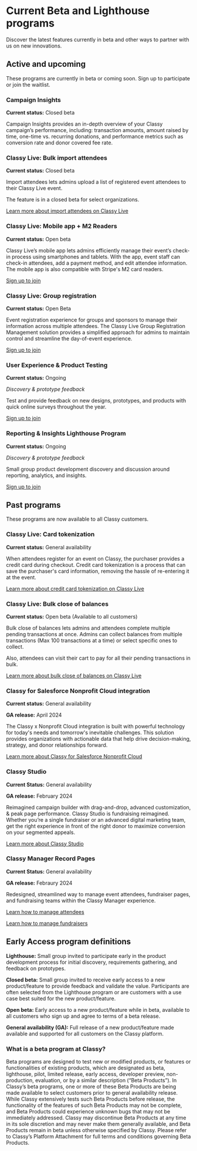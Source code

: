 # Current Beta and Lighthouse programs

Discover the latest features currently in beta and other ways to partner with us on new innovations.

## Active and upcoming

These programs are currently in beta or coming soon. Sign up to participate or join the waitlist.

### Campaign Insights

**Current status:** Closed beta

Campaign Insights provides an in-depth overview of your Classy campaign’s performance, including: transaction amounts, amount raised by time, one-time vs. recurring donations, and performance metrics such as conversion rate and donor covered fee rate.

### Classy Live: Bulk import attendees

**Current status:** Closed beta

Import attendees lets admins upload a list of registered event attendees to their Classy Live event.

The feature is in a closed beta for select organizations.

[Learn more about import attendees on Classy Live](/classy-live/import-attendees.md)

### Classy Live: Mobile app + M2 Readers

**Current status:** Open beta

Classy Live’s mobile app lets admins efficiently manage their event’s check-in process using smartphones and tablets. With the app, event staff can check-in attendees, add a payment method, and edit attendee information. The mobile app is also compatible with Stripe's M2 card readers.

[Sign up to join](https://learn.classy.org/classy-live-mobile-app-beta.html?utm_source=early_access_hub&utm_medium=microsite&utm_campaign=lighthouse_beta_programs)

### Classy Live: Group registration

**Current status:** Open Beta

Event registration experience for groups and sponsors to manage their information across multiple attendees. The Classy Live Group Registration Management solution provides a simplified approach for admins to maintain control and streamline the day-of-event experience.

[Sign up to join](https://learn.classy.org/classy-live-group-registration-beta-sign-up.html?utm_source=early_access_hub&utm_medium=microsite&utm_campaign=lighthouse_beta_programs)

### User Experience & Product Testing

**Current status:** Ongoing

_Discovery & prototype feedback_

Test and provide feedback on new designs, prototypes, and products with quick online surveys throughout the year.

[Sign up to join](https://t.maze.co/141715913?guerilla=true&utm_source=early_access_hub&utm_medium=microsite&utm_campaign=lighthouse_beta_programs)

### Reporting & Insights Lighthouse Program

**Current status:** Ongoing

_Discovery & prototype feedback_

Small group product development discovery and discussion around reporting, analytics, and insights.

[Sign up to join](https://learn.classy.org/lighthouse-reporting-analytics-research-program-sign-up.html?utm_source=early_access_hub&utm_medium=microsite&utm_campaign=lighthouse_beta_programs)

## Past programs

These programs are now available to all Classy customers.

### Classy Live: Card tokenization

**Current status:** General availability

When attendees register for an event on Classy, the purchaser provides a credit card during checkout. Credit card tokenization is a process that can save the purchaser's card information, removing the hassle of re-entering it at the event.

[Learn more about credit card tokenization on Classy Live](https://support.classy.org/s/article/credit-card-tokenization)

### Classy Live: Bulk close of balances

**Current status:** Open beta (Available to all customers)

Bulk close of balances lets admins and attendees complete multiple pending transactions at once. Admins can collect balances from multiple transactions (Max 100 transactions at a time) or select specific ones to collect.

Also, attendees can visit their cart to pay for all their pending transactions in bulk.

[Learn more about bulk close of balances on Classy Live](https://support.classy.org/s/article/bulk-close-balances-in-classy-live)

### Classy for Salesforce Nonprofit Cloud integration

**Current status:** General availability

**GA release:** April 2024

The Classy x Nonprofit Cloud integration is built with powerful technology for today's needs and tomorrow's inevitable challenges. This solution provides organizations with actionable data that help drive decision-making, strategy, and donor relationships forward.

[Learn more about Classy for Salesforce Nonprofit Cloud](https://support.classy.org/s/article/install-classy-for-salesforce-fundraising)

### Classy Studio

**Current Status:** General availability

**GA release:** February 2024

Reimagined campaign builder with drag-and-drop, advanced customization, & peak page performance. Classy Studio is fundraising reimagined. Whether you’re a single fundraiser or an advanced digital marketing team, get the right experience in front of the right donor to maximize conversion on your segmented appeals.

[Learn more about Classy Studio](https://support.classy.org/s/article/intro-to-classy-studio)

### Classy Manager Record Pages

**Current Status:** General availability

**GA release:** Febraury 2024

Redesigned, streamlined way to manage event attendees, fundraiser pages, and fundraising teams within the Classy Manager experience.

[Learn how to manage attendees](https://support.classy.org/s/article/manage-tickets-and-registrations)

[Learn how to manage fundraisers](https://support.classy.org/s/article/manage-fundraisers-and-teams)

## Early Access program definitions

**Lighthouse:** Small group invited to participate early in the product development process for initial discovery, requirements gathering, and feedback on prototypes.

**Closed beta:** Small group invited to receive early access to a new product/feature to provide feedback and validate the value. Participants are often selected from the Lighthouse program or are customers with a use case best suited for the new product/feature.

**Open beta:** Early access to a new product/feature while in beta, available to all customers who sign up and agree to terms of a beta release.

**General availability (GA):** Full release of a new product/feature made available and supported for all customers on the Classy platform.

### What is a beta program at Classy?

Beta programs are designed to test new or modified products, or features or functionalities of existing products, which are designated as beta, lighthouse, pilot, limited release, early access, developer preview, non-production, evaluation, or by a similar description (“Beta Products”). In Classy’s beta programs, one or more of these Beta Products are being made available to select customers prior to general availability release. While Classy extensively tests such Beta Products before release, the functionality of the features of such Beta Products may not be complete, and Beta Products could experience unknown bugs that may not be immediately addressed. Classy may discontinue Beta Products at any time in its sole discretion and may never make them generally available, and Beta Products remain in beta unless otherwise specified by Classy. Please refer to Classy’s Platform Attachment for full terms and conditions governing Beta Products.
